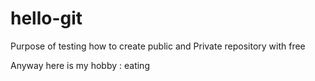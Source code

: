 # hello-git
Purpose of testing how to create public and Private repository with free

Anyway here is my hobby :
eating
